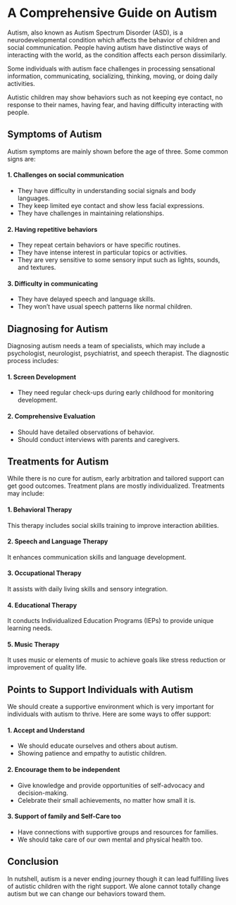 # A Comprehensive Guide on Autism

Autism, also known as Autism Spectrum Disorder (ASD), is a neurodevelopmental condition which affects the behavior of children  and social communication. People having autism have distinctive ways of interacting with the world, as the condition affects each person dissimilarly. 

Some individuals with autism face challenges in processing sensational information, communicating, socializing, thinking, moving, or doing daily activities. 

Autistic children may show behaviors such as not keeping eye contact, no response to their names, having fear, and having difficulty interacting with people.

## Symptoms of Autism
Autism symptoms are mainly shown before the age of three. Some common signs are:
#### 1. Challenges on social communication
- They have difficulty in  understanding social signals and body languages.
- They keep limited eye contact and show less facial expressions.
- They have challenges in maintaining relationships.

#### 2. Having repetitive behaviors
- They repeat certain behaviors or have specific routines.
- They have intense interest in particular topics or activities.
- They are very sensitive to some sensory input such as lights, sounds, and textures.

#### 3. Difficulty in communicating
- They have delayed speech and language skills.
- They won’t have usual speech patterns like normal children.


## Diagnosing for Autism
Diagnosing autism needs a team of specialists, which may include a psychologist, neurologist, psychiatrist, and speech therapist.
The diagnostic process includes:
#### 1. Screen Development
- They need regular check-ups during early childhood for monitoring development.

#### 2. Comprehensive Evaluation
- Should have detailed observations of behavior.
- Should conduct interviews with parents and caregivers.

## Treatments for Autism
While there is no cure for autism, early arbitration and tailored support can get good outcomes. Treatment plans are mostly individualized. Treatments may include:

#### 1. Behavioral Therapy

This therapy includes social skills training to improve interaction abilities.

#### 2. Speech and Language Therapy

It enhances communication skills and language development.

#### 3. Occupational Therapy

It assists with daily living skills and sensory integration.

#### 4. Educational Therapy

It conducts Individualized Education Programs (IEPs) to provide unique learning needs.

#### 5. Music Therapy 

It uses music or elements of music to achieve goals like stress reduction or improvement of quality life.


## Points to Support Individuals with Autism
We should create a supportive environment which is very important for individuals with autism to thrive. Here are some ways to offer support:

#### 1. Accept and Understand
- We should educate ourselves and others about autism.
- Showing patience and empathy to autistic children.

#### 2. Encourage them to be independent
- Give knowledge and provide opportunities of self-advocacy and decision-making.
- Celebrate their small achievements, no matter how small it is.

#### 3. Support of family and Self-Care too
- Have connections with supportive groups and resources for families.
- We should take care of our own mental and physical health too.

## Conclusion
In nutshell, autism is a never ending journey though it can lead fulfilling lives of autistic children with the right support. We alone cannot totally change autism but we can change our behaviors toward them.
